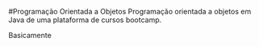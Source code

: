 #Programação Orientada a Objetos
Programação orientada a objetos em Java de uma plataforma de cursos bootcamp.

Basicamente